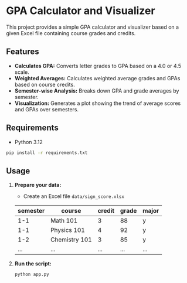 # GPA Calculator and Visualizer

This project provides a simple GPA calculator and visualizer based on a given Excel file containing course grades and
credits.

## Features

* **Calculates GPA:** Converts letter grades to GPA based on a 4.0 or 4.5 scale.
* **Weighted Averages:** Calculates weighted average grades and GPAs based on course credits.
* **Semester-wise Analysis:** Breaks down GPA and grade averages by semester.
* **Visualization:** Generates a plot showing the trend of average scores and GPAs over semesters.

## Requirements

* Python 3.12

```bash
pip install -r requirements.txt
```

## Usage

1. **Prepare your data:**
    * Create an Excel file `data/sign_score.xlsx`

   | semester | course        | credit | grade | major |
   |----------|---------------|--------|-------|-------|
   | 1-1      | Math 101      | 3      | 88    | y     |
   | 1-1      | Physics 101   | 4      | 92    | y     |
   | 1-2      | Chemistry 101 | 3      | 85    | y     |
   | ...      | ...           | ...    | ...   | ...   |

2. **Run the script:**
   ```bash
   python app.py
   ```
